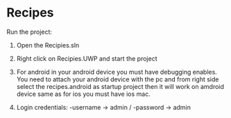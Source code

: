 # Recipes

Run the project:
  1. Open the Recipies.sln
  2. Right click on Recipies.UWP and start the project
     
  3. For android in your android device you must have debugging enables.
     You need to attach your android device with the pc and from right side
     select the recipes.android as startup project then it will work on amdroid
     device same as for ios you must have ios mac.
     
  4. Login credentials:
      -username -> admin / 
      -password -> admin
